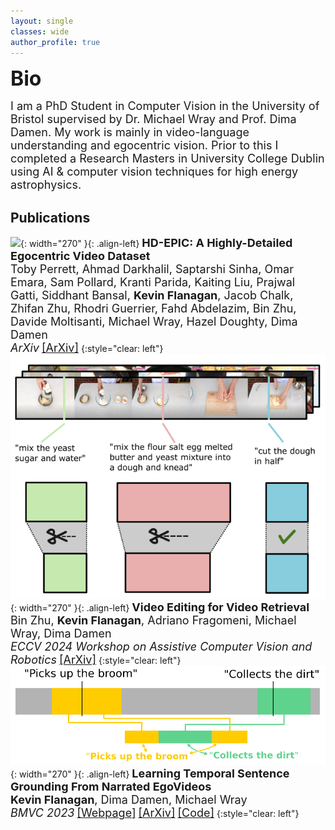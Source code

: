```yaml
---
layout: single
classes: wide
author_profile: true
---
```

<font size="6"><b>Bio</b></font>

<p><font size="4">I am a PhD Student in Computer Vision in the University of Bristol supervised by Dr. Michael Wray and Prof. Dima Damen. My work is mainly in video-language understanding and egocentric vision. Prior to this I completed a Research Masters in University College Dublin using AI & computer vision techniques for high energy astrophysics.</font></p> 


## Publications
![](assets/images/hdepic.gif){: width="270" }{: .align-left}
<font size="4"><b>HD-EPIC: A Highly-Detailed Egocentric Video Dataset</b><br>
Toby Perrett, Ahmad Darkhalil, Saptarshi Sinha, Omar Emara, Sam Pollard, Kranti Parida, Kaiting Liu, Prajwal Gatti, Siddhant Bansal, <b>Kevin Flanagan</b>, Jacob Chalk, Zhifan Zhu, Rhodri Guerrier, Fahd Abdelazim, Bin Zhu, Davide Moltisanti, Michael Wray, Hazel Doughty, Dima Damen<br>
<i>ArXiv</i></font>
[<font size="4">[ArXiv]</font>](https://arxiv.org/abs/2502.04144)
{:style="clear: left"}
![](assets/images/video_edit.png){: width="270" }{: .align-left}
<font size="4"><b>Video Editing for Video Retrieval</b><br>
Bin Zhu, <b>Kevin Flanagan</b>, Adriano Fragomeni, Michael Wray, Dima Damen<br>
<i>ECCV 2024 Workshop on Assistive Computer Vision and Robotics</i></font>
[<font size="4">[ArXiv]</font>](https://arxiv.org/abs/2402.02335)
{:style="clear: left"}
![](assets/images/climer.png){: width="270" }{: .align-left}
<font size="4"><b>Learning Temporal Sentence Grounding From Narrated EgoVideos</b><br>
<b>Kevin Flanagan</b>, Dima Damen, Michael Wray<br>
<i>BMVC 2023</i></font>
[<font size="4">[Webpage]</font>](https://keflanagan.github.io/CliMer-TSG) [<font size="4">[ArXiv]</font>](https://arxiv.org/abs/2310.17395) [<font size="4">[Code]</font>](https://github.com/keflanagan/CliMer)
{:style="clear: left"}

